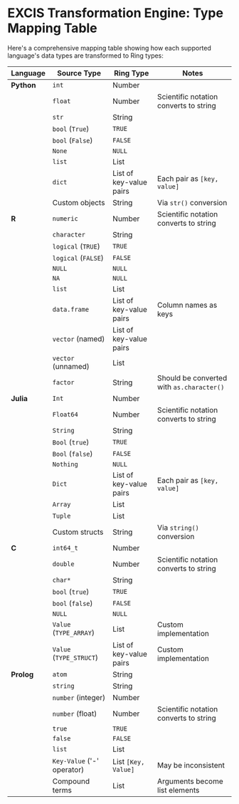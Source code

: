 # EXCIS Transformation Engine: Type Mapping Table

Here's a comprehensive mapping table showing how each supported language's data types are transformed to Ring types:

| Language    | Source Type                   | Ring Type              | Notes                                            |
|-------------|-------------------------------|------------------------|--------------------------------------------------|
| **Python**  | `int`                         | Number                 |                                                  |
|             | `float`                       | Number                 | Scientific notation converts to string           |
|             | `str`                         | String                 |                                                  |
|             | `bool` (`True`)               | `TRUE`                 |                                                  |
|             | `bool` (`False`)              | `FALSE`                |                                                  |
|             | `None`                        | `NULL`                 |                                                  |
|             | `list`                        | List                   |                                                  |
|             | `dict`                        | List of key-value pairs| Each pair as `[key, value]`                      |
|             | Custom objects                | String                 | Via `str()` conversion                           |
| **R**       | `numeric`                     | Number                 | Scientific notation converts to string           |
|             | `character`                   | String                 |                                                  |
|             | `logical` (`TRUE`)            | `TRUE`                 |                                                  |
|             | `logical` (`FALSE`)           | `FALSE`                |                                                  |
|             | `NULL`                        | `NULL`                 |                                                  |
|             | `NA`                          | `NULL`                 |                                                  |
|             | `list`                        | List                   |                                                  |
|             | `data.frame`                  | List of key-value pairs| Column names as keys                             |
|             | `vector` (named)              | List of key-value pairs|                                                  |
|             | `vector` (unnamed)            | List                   |                                                  |
|             | `factor`                      | String                 | Should be converted with `as.character()`        |
| **Julia**   | `Int`                         | Number                 |                                                  |
|             | `Float64`                     | Number                 | Scientific notation converts to string           |
|             | `String`                      | String                 |                                                  |
|             | `Bool` (`true`)               | `TRUE`                 |                                                  |
|             | `Bool` (`false`)              | `FALSE`                |                                                  |
|             | `Nothing`                     | `NULL`                 |                                                  |
|             | `Dict`                        | List of key-value pairs| Each pair as `[key, value]`                      |
|             | `Array`                       | List                   |                                                  |
|             | `Tuple`                       | List                   |                                                  |
|             | Custom structs                | String                 | Via `string()` conversion                        |
| **C**       | `int64_t`                     | Number                 |                                                  |
|             | `double`                      | Number                 | Scientific notation converts to string           |
|             | `char*`                       | String                 |                                                  |
|             | `bool` (`true`)               | `TRUE`                 |                                                  |
|             | `bool` (`false`)              | `FALSE`                |                                                  |
|             | `NULL`                        | `NULL`                 |                                                  |
|             | `Value` (`TYPE_ARRAY`)        | List                   | Custom implementation                            |
|             | `Value` (`TYPE_STRUCT`)       | List of key-value pairs| Custom implementation                            |
| **Prolog**  | `atom`                        | String                 |                                                  |
|             | `string`                      | String                 |                                                  |
|             | `number` (integer)            | Number                 |                                                  |
|             | `number` (float)              | Number                 | Scientific notation converts to string           |
|             | `true`                        | `TRUE`                 |                                                  |
|             | `false`                       | `FALSE`                |                                                  |
|             | `list`                        | List                   |                                                  |
|             | `Key-Value` ('-' operator)    | List `[Key, Value]`    | May be inconsistent                              |
|             | Compound terms                | List                   | Arguments become list elements                   |
